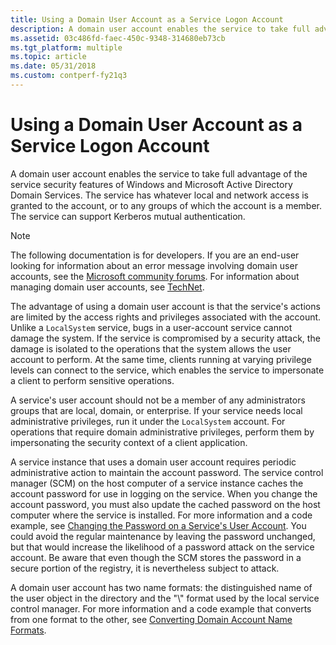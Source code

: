 ```yaml
---
title: Using a Domain User Account as a Service Logon Account
description: A domain user account enables the service to take full advantage of the service security features of Windows and Microsoft Active Directory Domain Services.
ms.assetid: 03c486fd-faec-450c-9348-314680eb73cb
ms.tgt_platform: multiple
ms.topic: article
ms.date: 05/31/2018
ms.custom: contperf-fy21q3
---
```


# Using a Domain User Account as a Service Logon Account

A domain user account enables the service to take full advantage of the service security features of Windows and Microsoft Active Directory Domain Services. The service has whatever local and network access is granted to the account, or to any groups of which the account is a member. The service can support Kerberos mutual authentication.

> [!Note]  
> The following documentation is for developers. If you are an end-user looking for information about an error message involving domain user accounts, see the [Microsoft community forums](https://answers.microsoft.com). For information about managing domain user accounts, see [TechNet](/previous-versions/windows/it-pro/windows-server-2008-R2-and-2008/cc754217(v=ws.11)).

The advantage of using a domain user account is that the service's actions are limited by the access rights and privileges associated with the account. Unlike a `LocalSystem` service, bugs in a user-account service cannot damage the system. If the service is compromised by a security attack, the damage is isolated to the operations that the system allows the user account to perform. At the same time, clients running at varying privilege levels can connect to the service, which enables the service to impersonate a client to perform sensitive operations.

A service's user account should not be a member of any administrators groups that are local, domain, or enterprise. If your service needs local administrative privileges, run it under the `LocalSystem` account. For operations that require domain administrative privileges, perform them by impersonating the security context of a client application.

A service instance that uses a domain user account requires periodic administrative action to maintain the account password. The service control manager (SCM) on the host computer of a service instance caches the account password for use in logging on the service. When you change the account password, you must also update the cached password on the host computer where the service is installed. For more information and a code example, see [Changing the Password on a Service's User Account](changing-the-password-on-a-serviceampaposs-user-account.md). You could avoid the regular maintenance by leaving the password unchanged, but that would increase the likelihood of a password attack on the service account. Be aware that even though the SCM stores the password in a secure portion of the registry, it is nevertheless subject to attack.

A domain user account has two name formats: the distinguished name of the user object in the directory and the "<domain>\\<username>" format used by the local service control manager. For more information and a code example that converts from one format to the other, see [Converting Domain Account Name Formats](converting-domain-account-name-formats.md).

 

 
